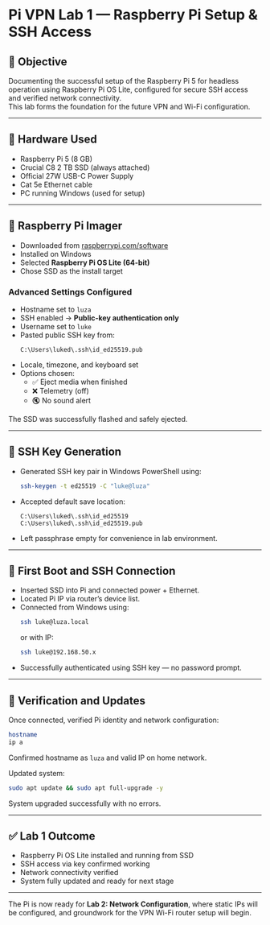 # Pi VPN Lab 1 — Raspberry Pi Setup & SSH Access

## 🎯 Objective
Documenting the successful setup of the Raspberry Pi 5 for headless operation using Raspberry Pi OS Lite, configured for secure SSH access and verified network connectivity.  
This lab forms the foundation for the future VPN and Wi-Fi configuration.

---

## 🧱 Hardware Used
- Raspberry Pi 5 (8 GB)
- Crucial C8 2 TB SSD (always attached)
- Official 27W USB-C Power Supply
- Cat 5e Ethernet cable
- PC running Windows (used for setup)

---

## 💽 Raspberry Pi Imager
- Downloaded from [raspberrypi.com/software](https://www.raspberrypi.com/software/)
- Installed on Windows
- Selected **Raspberry Pi OS Lite (64-bit)**
- Chose SSD as the install target

### Advanced Settings Configured
- Hostname set to `luza`
- SSH enabled → **Public-key authentication only**
- Username set to `luke`
- Pasted public SSH key from:
  ```
  C:\Users\luked\.ssh\id_ed25519.pub
  ```
- Locale, timezone, and keyboard set
- Options chosen:
  - ✅ Eject media when finished
  - ❌ Telemetry (off)
  - 🔇 No sound alert

The SSD was successfully flashed and safely ejected.

---

## 🔐 SSH Key Generation
- Generated SSH key pair in Windows PowerShell using:
  ```bash
  ssh-keygen -t ed25519 -C "luke@luza"
  ```
- Accepted default save location:
  ```
  C:\Users\luked\.ssh\id_ed25519
  C:\Users\luked\.ssh\id_ed25519.pub
  ```
- Left passphrase empty for convenience in lab environment.

---

## 🔌 First Boot and SSH Connection
- Inserted SSD into Pi and connected power + Ethernet.
- Located Pi IP via router’s device list.
- Connected from Windows using:
  ```bash
  ssh luke@luza.local
  ```
  or with IP:
  ```bash
  ssh luke@192.168.50.x
  ```
- Successfully authenticated using SSH key — no password prompt.

---

## 🧪 Verification and Updates
Once connected, verified Pi identity and network configuration:
```bash
hostname
ip a
```
Confirmed hostname as `luza` and valid IP on home network.

Updated system:
```bash
sudo apt update && sudo apt full-upgrade -y
```
System upgraded successfully with no errors.

---

## ✅ Lab 1 Outcome
- Raspberry Pi OS Lite installed and running from SSD
- SSH access via key confirmed working
- Network connectivity verified
- System fully updated and ready for next stage

---

The Pi is now ready for **Lab 2: Network Configuration**, where static IPs will be configured, and groundwork for the VPN Wi-Fi router setup will begin.


